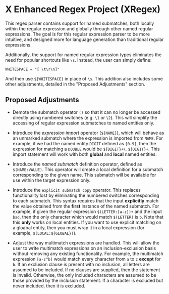 # X Enhanced Regex Project (XRegex)

This regex parser contains support for named submatches, both locally within the regular expression and globally through other named regular expressions.
The goal is for this regular expression parser to be more intuitive, and designed more for language generation than traditional regular expressions.

Additionally, the support for named regular expression types eliminates the need for popular shortcuts like `\s`.
Instead, the user can simply define:

```text
WHITESPACE = "[ \t\r\n]"
```

And then use `${WHITESPACE}` in place of `\s`.
This addition also includes some other adjustments, detailed in the "Proposed Adjustments" section.

## Proposed Adjustments

- Demote the submatch operator `()` so that it can no longer be accessed directly using numbered switches (e.g. `\1` or `\2`).
  This will simplify the accessing of regular expression submatches to named entities only.

- Introduce the *expression import* operator (`${NAME}`), which will behave as an unmarked submatch where the expression is imported from `NAME`.
  For example, if we had the named entity `DIGIT` defined as `[0-9]`, then the expression for matching a `DOUBLE` would be `${DIGIT}+\.${DIGIT}+`.
  This import statement will work with both **global** and **local** named entities.

- Introduce the *named submatch* definition operator, defined as `$(NAME:VALUE)`.
  This operator will create a local definition for a submatch corresponding to the given name.
  This submatch will be available for use within the target expression only.

- Introduce the `explicit submatch copy` operator.
  This replaces functionality lost by eliminating the numbered switches corresponding to each submatch.
  This syntax requires that the input **explicitly** match the value obtained from the **first** instance of the named submatch.
  For example, if given the regular expression `$(LETTER:[a-z])+` and the input `bad`, then the only character which would match `$(LETTER)` is `b`.
  Note that this **only** works on local entities.
  If you want to use explicit matching on a gloabal entity, then you must wrap it in a local expression (for example, `$(LOCAL:${GLOBAL})`).

- Adjust the way multimatch expressions are handled.
  This will allow the user to write multimatch expressions on an inclusion-exclusion basis without removing any existing functionality.
  For example, the multimatch expression `[a-z^b]` would match every character from `a` to `z` **except** for `b`.
  If an exclusion clause is present with no inclusion, all letters are assumed to be included.
  If no clauses are supplied, then the statement is invalid.
  Otherwise, the only included characters are assumed to be those provided by the inclusion statement.
  If a character is excluded but never included, then it is excluded.
